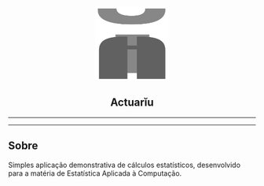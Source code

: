 <div align="center">
  <img src="assets/images/actuariu.png" width=150px height=150px alt="Escalonadores" />
</div>

<h2 align="center">Actuarĭu</h2>

<div align="center">

-------------------- 

<!-- **Demo:** https://cristianambrosi.github.io/actuario -->

--------------------

</div>

## Sobre

Simples aplicação demonstrativa de cálculos estatísticos, desenvolvido para a matéria de Estatística Aplicada à Computação.
